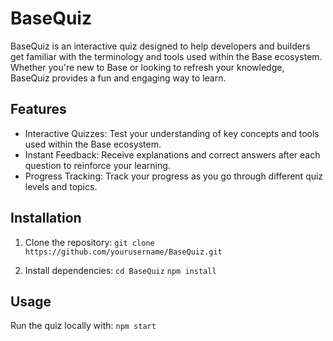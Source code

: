 # BaseQuiz

BaseQuiz is an interactive quiz designed to help developers and builders get familiar with the terminology and tools used within the Base ecosystem. Whether you're new to Base or looking to refresh your knowledge, BaseQuiz provides a fun and engaging way to learn.

## Features
- Interactive Quizzes: Test your understanding of key concepts and tools used within the Base ecosystem.
- Instant Feedback: Receive explanations and correct answers after each question to reinforce your learning.
- Progress Tracking: Track your progress as you go through different quiz levels and topics.
  
## Installation
1. Clone the repository:
`git clone https://github.com/yourusername/BaseQuiz.git`

2. Install dependencies:
`cd BaseQuiz`
`npm install`

## Usage
Run the quiz locally with:
`npm start`

